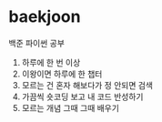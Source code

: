 # baekjoon
백준 파이썬 공부

1. 하루에 한 번 이상
2. 이왕이면 하루에 한 챕터
3. 모르는 건 혼자 해보다가 정 안되면 검색
4. 가끔씩 숏코딩 보고 내 코드 반성하기
5. 모르는 개념 그때 그때 배우기
